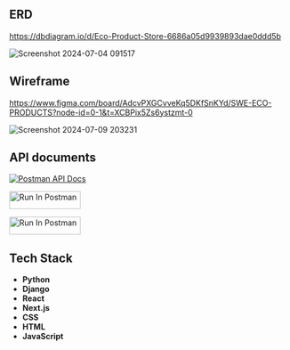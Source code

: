 ## ERD
https://dbdiagram.io/d/Eco-Product-Store-6686a05d9939893dae0ddd5b

![Screenshot 2024-07-04 091517](https://github.com/swe-eco-product-store/swe-server-eco-product/assets/143454238/0d6baf89-d384-4d20-abe4-9add5dd0929a)

## Wireframe
https://www.figma.com/board/AdcvPXGCvveKq5DKfSnKYd/SWE-ECO-PRODUCTS?node-id=0-1&t=XCBPix5Zs6ystzmt-0

![Screenshot 2024-07-09 203231](https://github.com/swe-eco-product-store/swe-server-eco-product/assets/143454238/edbacc99-9930-4029-a4c0-6f483f0dca7b)

## API documents

[![Postman API Docs](https://img.shields.io/badge/Postman-API%20Docs-orange)](https://documenter.getpostman.com/view/28146601/2sA3kYhzPd
)

[<img src="https://run.pstmn.io/button.svg" alt="Run In Postman" style="width: 128px; height: 32px;">](https://god.gw.postman.com/run-collection/29723472-d783b8ff-7cad-4473-98b2-76f9b279b04e?action=collection%2Ffork&source=rip_markdown&collection-url=entityId%3D29723472-d783b8ff-7cad-4473-98b2-76f9b279b04e%26entityType%3Dcollection%26workspaceId%3Dabc6d6b6-fee2-4419-bf78-872ed7392cf5)

[<img src="https://run.pstmn.io/button.svg" alt="Run In Postman" style="width: 128px; height: 32px;">](https://app.getpostman.com/run-collection/26615278-2285d2ad-b133-419d-890a-b7efecbb7e44?action=collection%2Ffork&source=rip_markdown&collection-url=entityId%3D26615278-2285d2ad-b133-419d-890a-b7efecbb7e44%26entityType%3Dcollection%26workspaceId%3Da760da74-8b6b-4304-8187-92fa81f03ddf)

## Tech Stack
- **Python**
- **Django**
- **React**
- **Next.js**
- **CSS**
- **HTML**
- **JavaScript**
